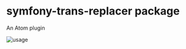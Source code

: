 # symfony-trans-replacer package

An Atom plugin

![usage](https://cloud.githubusercontent.com/assets/1503843/24888925/60b466c0-1e99-11e7-8b45-9fe4ada3dc97.gif)